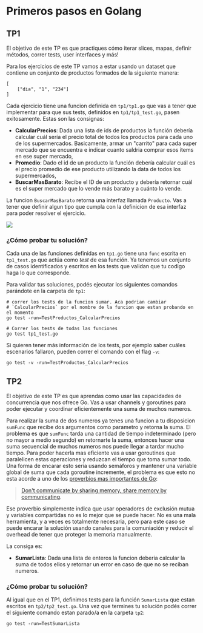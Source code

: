 # Primeros pasos en Golang

## TP1
El objetivo de este TP es que practiques cómo iterar slices, mapas, definir métodos, correr tests, user interfaces  y más!

Para los ejercicios de este TP vamos a estar usando un dataset que contiene un conjunto de productos formados de la siguiente manera:
```
[
	["dia", "1", "234"]
]
```

Cada ejercicio tiene una funcion definida en `tp1/tp1.go` que vas a tener que implementar para que sus tests, definidos en `tp1/tp1_test.go`, pasen exitosamente. Estas son las consignas:
* **CalcularPrecios**: Dada una lista de ids de productos la función debería calcular cuál sería el precio total de todos los productos para cada uno de los supermercados. Basicamente, armar un "carrito" para cada super mercado que se encuentra e indicar cuanto saldria comprar esos items en ese super mercado,
* **Promedio**: Dado el id de un producto la función debería calcular cuál es el precio promedio de ese producto utilizando la data de todos los supermercados,
* **BuscarMasBarato**: Recibe el ID de un producto y debería retornar cuál es el super mercado que lo vende más barato y a cuánto lo vende.

La funcion `BuscarMasBarato` retorna una interfaz llamada `Producto`. Vas a tener que definir algun tipo que cumpla con la definicion de esa interfaz para poder resolver el ejercicio.

![](images/tp1.jpeg)

### ¿Cómo probar tu solución?
Cada una de las funciones definidas en `tp1.go` tiene una `func` escrita en `tp1_test.go` que actúa como *test* de esa función. Ya tenemos un conjunto de casos identificados y escritos en los tests que validan que tu codigo haga lo que corresponde.  

Para validar tus soluciones, podés ejecutar los siguientes comandos parándote en la carpeta de `tp1`:

```
# correr los tests de la funcion sumar. Aca podrian cambiar
# `CalcularPrecios` por el nombre de la funcion que estan probando en el momento
go test -run=TestProductos_CalcularPrecios

# Correr los tests de todas las funciones
go test tp1_test.go
```

Si quieren tener más información de los tests, por ejemplo saber cuáles escenarios fallaron, pueden correr el comando con el flag `-v`:
```
go test -v -run=TestProductos_CalcularPrecios
```

## TP2
El objetivo de este TP es que aprendas como usar las capacidades de concurrencia que nos ofrece Go. Vas a usar channels y goroutines para poder ejecutar y coordinar eficientemente una suma de muchos numeros.

Para realizar la suma de dos numeros ya tenes una funcion a tu disposicion `sumFunc` que recibe dos argumentos como parametro y retorna la suma. El problema es que `sumFunc` tarda una cantidad de tiempo indeterminado (pero no mayor a medio segundo) en retornarte la suma, entonces hacer una suma secuencial de muchos numeros nos puede llegar a tardar mucho tiempo. Para poder hacerla mas eficiente vas a usar goroutines que paralelicen estas operaciones y reduzcan el tiempo que toma sumar todo. Una forma de encarar esto seria usando semáforos y mantener una variable global de suma que cada goroutine incremente, el problema es que esto no esta acorde a uno de los [proverbios mas importantes de Go](https://go-proverbs.github.io/):
> [Don't communicate by sharing memory, share memory by communicating](https://www.youtube.com/watch?v=PAAkCSZUG1c&t=2m48s).

Ese proverbio simplemente indica que usar operadores de exclusión mutua y variables compartidas no es lo mejor que se puede hacer. No es una mala herramienta, y a veces es totalmente necesaria, pero para este caso se puede encarar la solución usando canales para la comuniación y reducir el overhead de tener que proteger la memoria manualmente.

La consiga es:
* **SumarLista**: Dada una lista de enteros la funcion deberia calcular la suma de todos ellos y retornar un error en caso de que no se reciban numeros.

### ¿Cómo probar tu solución?
Al igual que en el TP1, definimos tests para la función `SumarLista` que estan escritos en `tp2/tp2_test.go`. Una vez que termines tu solución podés correr el siguiente comando estan parado/a en la carpeta `tp2`:
```
go test -run=TestSumarLista
```
